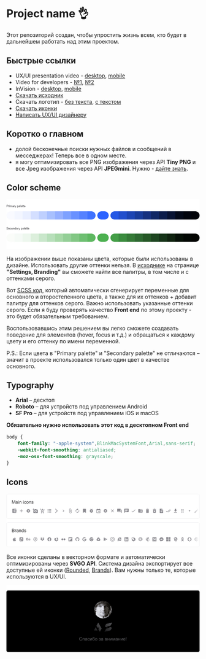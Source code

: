 # Project name 👌

Этот репозиторий создан, чтобы упростить жизнь всем, кто будет в дальнейшем работать над этим проектом. 

## Быстрые ссылки

- UX/UI presentation video - [desktop](#), [mobile](#)
- Video for developers - [№1](#), [№2](#)
- InVision - [desktop](#), [mobile](#)
- [Скачать исходник](/1%20Sources)
- Скачать логотип - [без текста](/2%20Export/Branding/1%20Project%20Logo.svg), [с текстом](/2%20Export/Branding/1%20Project%20Logo%20With%20Text.svg)
- [Скачать иконки](#icons)
- [Написать UX/UI дизайнеру](mailto:w@res.pm)

## Коротко о главном

* долой бесконечные поиски нужных файлов и сообщений в месседжерах! Теперь все в одном месте.
* я могу оптимизировать все PNG изображения через API **Tiny PNG** и все Jpeg изображения через API **JPEGmini**. Нужно - [дайте знать](mailto:w@res.pm).

## Color scheme

![Color scheme](/2%20Export/Guides/RU/GitHub/Color%20Scheme.jpg)

На изображении выше показаны цвета, которые были использованы в дизайне. Использовать другие оттенки нельзя. В [исходнике](/1%20Sources) на странице **"Settings, Branding"** вы сможете найти все палитры, в том числе и с оттенками серого.

Вот [SCSS код](/system/docs/color%20system.scss), который автоматически сгенерирует переменные для основного и второстепенного цвета, а также для их оттенков + добавит палитру для оттенков серого. Важно использовать указанные оттенки серого. Если я буду проверять качество **Front end** по этому проекту - это будет обязательным требованием.

Воспользовавшись этим решением вы легко сможете создавать поведение для элементов (hover, focus и т.д.) и обращаться к каждому цвету и его оттенку по имени переменной.

P.S.: Если цвета в "Primary palette" и "Secondary palette" не отличаются – значит в проекте использовался только один цвет в качестве основного.

## Typography

- **Arial** – десктоп
- **Roboto** – для устройств под управлением Android
- **SF Pro** – для устройств под управлением iOS и macOS

**Обязательно нужно использовать этот код в десктопном Front end**

```css
body {
    font-family: "-apple-system",BlinkMacSystemFont,Arial,sans-serif;
    -webkit-font-smoothing: antialiased;
    -moz-osx-font-smoothing: grayscale;
}
```

## Icons

![Icons](/2%20Export/Guides/RU/GitHub/Icons.jpg)

Все иконки сделаны в векторном формате и автоматически оптимизированы через **SVGO API**. Система дизайна экспортирует все доступные ей иконки ([Rounded](/2%20Export/Icons/Rounded), [Brands](/2%20Export/Icons/Brands)). Вам нужны только те, которые используются в UX/UI.

![Footer](/2%20Export/Guides/RU/GitHub/Footer.png)